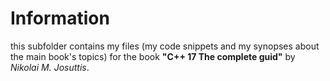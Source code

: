 # Information

this subfolder contains my files (my code snippets and my synopses about the main book's topics) for the book **"C++ 17 The complete guid"** by *Nikolai M. Josuttis*.

